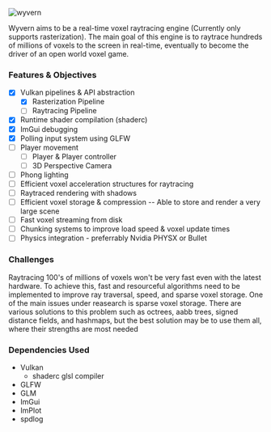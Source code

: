 
![wyvern](https://github.com/EKralicky/Wyvern/assets/88636893/7de0ffc6-de6f-400e-8f31-ef31989b56ad)

Wyvern aims to be a real-time voxel raytracing engine (Currently only supports rasterization). The main goal of this engine is to raytrace hundreds of millions of voxels to the screen in real-time, eventually to become the driver of an open world voxel game. 

### Features & Objectives
- [x] Vulkan pipelines & API abstraction
  - [x] Rasterization Pipeline
  - [ ] Raytracing Pipeline
- [x] Runtime shader compilation (shaderc)
- [x] ImGui debugging
- [x] Polling input system using GLFW
- [ ] Player movement
  - [ ]  Player & Player controller
  - [ ]  3D Perspective Camera
- [ ] Phong lighting
- [ ] Efficient voxel acceleration structures for raytracing
- [ ] Raytraced rendering with shadows
- [ ] Efficient voxel storage & compression -- Able to store and render a very large scene
- [ ] Fast voxel streaming from disk
- [ ] Chunking systems to improve load speed & voxel update times
- [ ] Physics integration - preferrably Nvidia PHYSX or Bullet

### Challenges
Raytracing 100's of millions of voxels won't be very fast even with the latest hardware. To achieve this, fast and resourceful algorithms need to be implemented to improve ray traversal, speed, and sparse voxel storage. One of the main issues under reasearch is sparse voxel storage. There are various solutions to this problem such as octrees, aabb trees, signed distance fields, and hashmaps, but the best solution may be to use them all, where their strengths are most needed


### Dependencies Used
- Vulkan
  - shaderc glsl compiler
- GLFW
- GLM
- ImGui
- ImPlot
- spdlog
